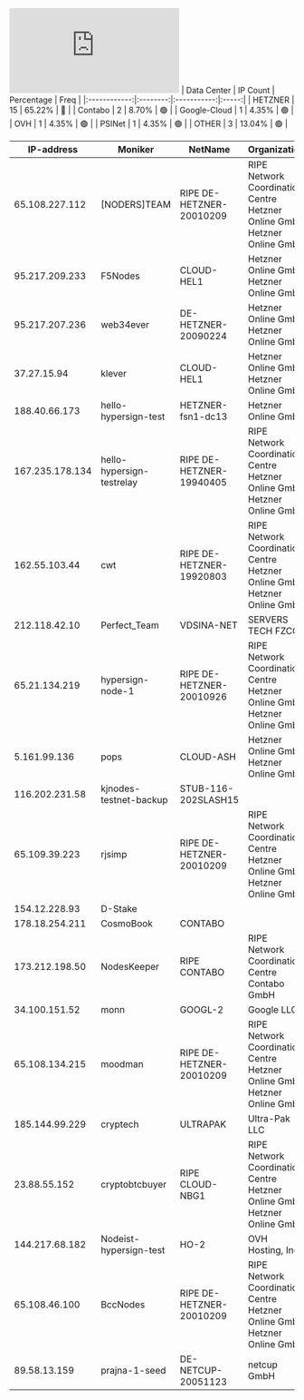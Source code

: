 ![Diagramm](https://github.com/obajay/StateSync-snapshots/blob/main/Projects/Hypersign/1/README.md)
| Data Center | IP Count | Percentage | Freq |
|:------------:|:--------:|:-----------:|:-----:|
| HETZNER | 15 | 65.22% | 🔴 |
| Contabo | 2 | 8.70% | 🟢 |
| Google-Cloud | 1 | 4.35% | 🟢 |
| OVH | 1 | 4.35% | 🟢 |
| PSINet | 1 | 4.35% | 🟢 |
| OTHER | 3 | 13.04% | 🟢 |

<!-- START_TABLE -->
| IP-address | Moniker | NetName | Organization |
|-------------|-------------|-------------|-------------|
| 65.108.227.112 | [NODERS]TEAM | RIPE DE-HETZNER-20010209 | RIPE Network Coordination Centre Hetzner Online GmbH Hetzner Online GmbH |
| 95.217.209.233 | F5Nodes | CLOUD-HEL1 | Hetzner Online GmbH Hetzner Online GmbH |
| 95.217.207.236 | web34ever | DE-HETZNER-20090224 | Hetzner Online GmbH Hetzner Online GmbH |
| 37.27.15.94 | klever | CLOUD-HEL1 | Hetzner Online GmbH Hetzner Online GmbH |
| 188.40.66.173 | hello-hypersign-test | HETZNER-fsn1-dc13 | Hetzner Online GmbH |
| 167.235.178.134 | hello-hypersign-testrelay | RIPE DE-HETZNER-19940405 | RIPE Network Coordination Centre Hetzner Online GmbH Hetzner Online GmbH |
| 162.55.103.44 | cwt | RIPE DE-HETZNER-19920803 | RIPE Network Coordination Centre Hetzner Online GmbH Hetzner Online GmbH |
| 212.118.42.10 | Perfect_Team | VDSINA-NET | SERVERS TECH FZCO |
| 65.21.134.219 | hypersign-node-1 | RIPE DE-HETZNER-20010926 | RIPE Network Coordination Centre Hetzner Online GmbH Hetzner Online GmbH |
| 5.161.99.136 | pops | CLOUD-ASH | Hetzner Online GmbH Hetzner Online GmbH |
| 116.202.231.58 | kjnodes-testnet-backup | STUB-116-202SLASH15 |  |
| 65.109.39.223 | rjsimp | RIPE DE-HETZNER-20010209 | RIPE Network Coordination Centre Hetzner Online GmbH Hetzner Online GmbH |
| 154.12.228.93 | D-Stake |  |  |
| 178.18.254.211 | CosmoBook | CONTABO |  |
| 173.212.198.50 | NodesKeeper | RIPE CONTABO | RIPE Network Coordination Centre Contabo GmbH |
| 34.100.151.52 | monn | GOOGL-2 | Google LLC |
| 65.108.134.215 | moodman | RIPE DE-HETZNER-20010209 | RIPE Network Coordination Centre Hetzner Online GmbH Hetzner Online GmbH |
| 185.144.99.229 | cryptech | ULTRAPAK | Ultra-Pak LLC |
| 23.88.55.152 | cryptobtcbuyer | RIPE CLOUD-NBG1 | RIPE Network Coordination Centre Hetzner Online GmbH Hetzner Online GmbH |
| 144.217.68.182 | Nodeist-hypersign-test | HO-2 | OVH Hosting, Inc. |
| 65.108.46.100 | BccNodes | RIPE DE-HETZNER-20010209 | RIPE Network Coordination Centre Hetzner Online GmbH Hetzner Online GmbH |
| 89.58.13.159 | prajna-1-seed | DE-NETCUP-20051123 | netcup GmbH |

<!-- END_TABLE -->